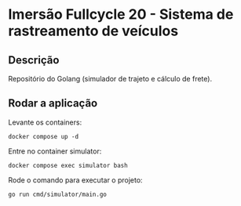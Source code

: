 # Imersão Fullcycle 20 - Sistema de rastreamento de veículos

## Descrição

Repositório do Golang (simulador de trajeto e cálculo de frete).

## Rodar a aplicação

Levante os containers:

```
docker compose up -d
```

Entre no container simulator:

```
docker compose exec simulator bash
```

Rode o comando para executar o projeto:

```
go run cmd/simulator/main.go
```


